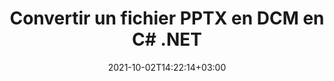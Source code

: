 ---
############################# Static ############################
layout: "autogen-gist"
date: 2021-10-02T14:22:14+03:00
draft: false
path: "fr/total/net/conversion/pptx-to-dcm/"
other_out_formats: "PDF DOCX DOT DOTX DOTM TXT RTF HTML MHTML XLS XLSX XLSM XLT XLTX XLTM CSV DIF PPT PPTX PPS PPSX POT POTX POTM ODT OTT OTP ODP ODS EMZ WMZ SVGZ TEX DCM WMF BMP PNG GIF JPEG TIFF"
ad_headline: "Convertir PPTX en DCM | .NET"
ad_description: "La solution de conversion de documents PPTX en DCM la plus précise pour vos applications .NET."

############################# Head ############################
head_title: "Convertir PPTX en DCM en C# VB.NET ASP.NET | Conversion de documents"
head_description: "Exemple de code pour convertir PPTX en DCM et plus de 100 autres formats de fichiers dans les applications .NET (C#, VB.NET, ASP.NET et .NET Core). Affichez le document DCM converti en tant que visualiseur HTML."

############################# Header ############################
title: "Convertir un fichier PPTX en DCM en C# .NET"
description: "Convertissez par programmation PPTX en DCM dans les applications C# .NET à l'aide des fonctionnalités flexibles du document conversion pour personnaliser le document résultant. Convertissez le document complet d'un format de fichier à un autre ou choisissez des pages sélectives d'un document source en fonction des numéros de page ou des plages de pages et convertissez facilement en un format de document pris en charge."

############################# SubMenu ############################
submenu:
    enable: false

############################# Content ############################
content:
    enable: true
    block:
    - title_left: "Conversion de PPTX en DCM en C# .NET"
      content_left: |
          Suivez ces étapes simples pour convertir PPTX en DCM en C# .NET. Affichez le document DCM converti au format HTML sans utiliser de logiciel externe.

          -   Créer un objet **Converter** pour convertir le document PPTX
          -   Définir les options de conversion pour le format DCM
          -   Appelez la méthode **Convert** de l'instance de classe **Converter** pour la conversion en DCM
          -   Définir les options du visualiseur HTML
          -   Créer un objet **Viewer** pour afficher le DCM converti en HTML
          
      title_right: "Téléchargements et instructions d'installation"
      content_right: |
          Vous avez besoin des espaces de noms `GroupDocs.Conversion` et `GroupDocs.Viewer` pour convertir entre un large éventail de types de documents populaires tels que PDF, Microsoft Word, Excel, PowerPoint, Project, Outlook, HTML, diagrammes et formats de fichiers image. Explorez d'autres [API .NET pour les documents Office](https://products.conholdate.com/fr/total/net/) proposés par Conholdate.Total.
          
          Obtenez les fichiers d'assemblage respectifs à partir des [téléchargements](https://downloads.conholdate.com/total/net) ou récupérez l'ensemble du package à partir de [Nuget](https://www.nuget.org/packages/Conholdate.Total/) pour ajouter "Conholdate.Total" directement dans votre espace de travail.
          
      gisthash: "4f311c07ae9ee691b8afb7960aa6c806"
      gistfile: "word-to-pdf-conversion.cs"

    - title_left: "Ajouter un filigrane au DCM converti en C#"
      content_left: |
          Convertissez avec précision des documents (PPTX en DCM) exactement comme le fichier d'origine et appliquez des filigranes de texte ou d'image aux pages de document converties à l'aide de C# .NET.

          -   Créer un objet **Converter** pour convertir le document PPTX
          -   Créer une nouvelle instance de la classe **WatermarkOptions**
          -   Spécifiez les propriétés du filigrane (couleur, largeur, texte, image, etc.)
          -   Instanciez la bonne classe **ConvertOptions**
          -   Définir la propriété **Watermark** de l'instance **ConvertOptions**
          -   Appelez la méthode **Convert** de l'instance de classe **Converter** pour la conversion en DCM
        
      title_right: "Extraction d'informations sur les documents sources"
      content_right: |
          La fonction d'extraction d'informations sur les documents permet non seulement d'obtenir les informations de base sur le fichier du document source, mais elle prend également en charge l'extraction de certaines informations précieuses spécifiques au format de fichier, telles que les dates de début et de fin du projet d'un fichier Microsoft Project, toute restriction d'impression sur un document PDF, liste des dossiers contenus dans un fichier de données Outlook, etc. 

          Convertissez les formats de fichiers de documents populaires sur différents systèmes d'exploitation tels que Windows, Linux ou macOS tout en utilisant des plates-formes telles que Windows Azure, Mono et Xamarin.
          
      gisthash: "a15affe15284876ce010a315a09da1f0"
      gistfile: "convert-word-to-pdf-and-add-text-watermark-to-converted-pdf.cs"

    - title_left: "Convertir un Word protégé par mot de passe en PDF"
      content_left: |
          La conversion de documents protégés par mot de passe est facilitée dans .NET. Ajoutez simplement quelques lignes de code C # pour convertir avec précision un document Word protégé par mot de passe en fichier PDF sans utiliser de logiciel externe.

          -   Définissez Func **LoadOptions** et définissez le mot de passe à partir des options de chargement spécifiques au document
          -   Créer un objet **Converter** pour convertir un document Word
          -   Instancier la classe **PdfConvertOptions**
          -   Appelez la méthode **Convert** de l'instance de classe **Converter** pour la conversion en PDF
          
      title_right: "Charger et convertir des documents situés à distance"
      content_right: |
          À l'aide de Conholdate.Total pour .NET, les développeurs peuvent charger et convertir des documents à partir de divers emplacements distants et de ressources de stockage de documents dans le cloud telles qu'Amazon S3, Microsoft Azure Blob, FTP, un disque local, un flux ou une simple URL. Il vous suffit de spécifier la méthode pour obtenir le flux de documents situé à distance, puis de le transmettre à la classe Converter en tant que constructeur.
          
          Les API Conholdate.Total pour .NET sont natives pour Windows Forms, ASP.NET, WPF, WCF ou tout type d'application basée sur .NET Framework 2.0 ou version ultérieure.
          
      gisthash: "3b7541492166a47d49ca85c55b531055"
      gistfile: "convert-password-protected-word-to-pdf.cs"

############################# About Formats ############################
about_formats:
    enable: false
############################# More Formats ############################
more_formats:
    enable: true
    auto: false
    other_out_formats: PDF DOCX DOT DOTX DOTM TXT RTF HTML MHTML XLS XLSX XLSM XLT XLTX XLTM CSV DIF PPT PPTX PPS PPSX POT POTX POTM ODT OTT OTP ODP ODS EMZ WMZ SVGZ TEX DCM WMF BMP PNG GIF JPEG TIFF
############################# Back to top ###############################
back_to_top:
  enable: true
---